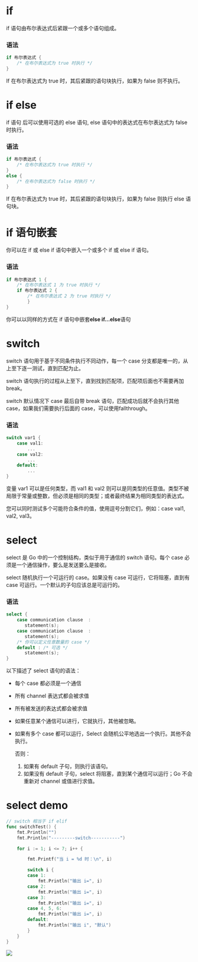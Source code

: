 # if

if 语句由布尔表达式后紧跟一个或多个语句组成。

### 语法

```go
if 布尔表达式 {
    /* 在布尔表达式为 true 时执行 */
}
```

If 在布尔表达式为 true 时，其后紧跟的语句块执行，如果为 false 则不执行。

# if else

if 语句 后可以使用可选的 else 语句, else 语句中的表达式在布尔表达式为 false 时执行。

### 语法

```go
if 布尔表达式 {
    /* 在布尔表达式为 true 时执行 */
}
else {
    /* 在布尔表达式为 false 时执行 */
}
```

If 在布尔表达式为 true 时，其后紧跟的语句块执行，如果为 false 则执行 else 语句块。

# if 语句嵌套

你可以在 if 或 else if 语句中嵌入一个或多个 if 或 else if 语句。

### 语法

```go
if 布尔表达式 1 {
    /* 在布尔表达式 1 为 true 时执行 */
    if 布尔表达式 2 {
        /* 在布尔表达式 2 为 true 时执行 */
        }
}
```

你可以以同样的方式在 if 语句中嵌套**else if...else**语句

# switch

switch 语句用于基于不同条件执行不同动作，每一个 case 分支都是唯一的，从上至下逐一测试，直到匹配为止。

switch 语句执行的过程从上至下，直到找到匹配项，匹配项后面也不需要再加 break。

switch 默认情况下 case 最后自带 break 语句，匹配成功后就不会执行其他 case，如果我们需要执行后面的 case，可以使用fallthrough。

### 语法

```go
switch var1 { 
    case val1:
        ...
    case val2:
        ...
    default:
        ...
}
```

变量 var1 可以是任何类型，而 val1 和 val2 则可以是同类型的任意值。类型不被局限于常量或整数，但必须是相同的类型；或者最终结果为相同类型的表达式。

您可以同时测试多个可能符合条件的值，使用逗号分割它们，例如：case val1, val2, val3。

# select

select 是 Go 中的一个控制结构，类似于用于通信的 switch 语句。每个 case 必须是一个通信操作，要么是发送要么是接收。

select 随机执行一个可运行的 case。如果没有 case 可运行，它将阻塞，直到有 case 可运行。一个默认的子句应该总是可运行的。

### 语法

```go
select {
    case communication clause  :
       statement(s);      
    case communication clause  :
       statement(s);
    /* 你可以定义任意数量的 case */
    default : /* 可选 */
       statement(s);
}
```

以下描述了 select 语句的语法：

* 每个 case 都必须是一个通信
* 所有 channel 表达式都会被求值
* 所有被发送的表达式都会被求值
* 如果任意某个通信可以进行，它就执行，其他被忽略。
* 如果有多个 case 都可以运行，Select 会随机公平地选出一个执行。其他不会执行。

  否则：  
  1. 如果有 default 子句，则执行该语句。  
  2. 如果没有 default 子句，select 将阻塞，直到某个通信可以运行；Go 不会重新对 channel 或值进行求值。



# select demo

```go
// switch 相当于 if elif
func switchTest() {
	fmt.Println("")
	fmt.Println("---------switch-----------")

	for i := 1; i <= 7; i++ {

		fmt.Printf("当 i = %d 时：\n", i)

		switch i {
		case 1:
			fmt.Println("输出 i=", i)
		case 2:
			fmt.Println("输出 i=", i)
		case 3:
			fmt.Println("输出 i=", i)
		case 4, 5, 6:
			fmt.Println("输出 i=", i)
		default:
			fmt.Println("输出 i", "默认")
		}
	}
}
```

![](/assets/import22.png)

